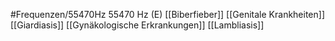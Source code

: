 #Frequenzen/55470Hz
55470 Hz (E)
[[Biberfieber]]
[[Genitale Krankheiten]]
[[Giardiasis]]
[[Gynäkologische Erkrankungen]]
[[Lambliasis]]